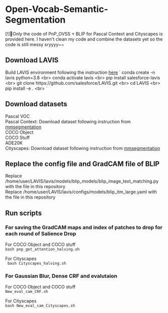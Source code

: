 # Open-Vocab-Semantic-Segmentation

[!]Only the code of PnP_OVSS + BLIP for Pascal Context and Cityscapes is provided here. I haven't clean my code and combine the datasets yet so the code is still messy sryyyy~~

## Download LAVIS
Build LAVIS environment following the instruction [here](https://www.google.com](https://github.com/salesforce/LAVIS/tree/ac8fc98c93c02e2dfb727e24a361c4c309c8dbbc?tab=readme-ov-file#installation)https://github.com/salesforce/LAVIS/tree/ac8fc98c93c02e2dfb727e24a361c4c309c8dbbc?tab=readme-ov-file#installation)
`
conda create -n lavis python=3.8 <br>
conda activate lavis <br>
pip install salesforce-lavis <br>
git clone https://github.com/salesforce/LAVIS.git <br>
cd LAVIS <br>
pip install -e . <br>
`

## Download datasets
Pascal VOC <br>
Pascal Context: Download dataset following instruction from [mmsegmentation](https://github.com/open-mmlab/mmsegmentation/blob/main/docs/en/user_guides/2_dataset_prepare.md#pascal-context) <br>
COCO Object <br>
COCO Stuff <br>
ADE20K <br>
Cityscapes: Download dataset following instruction from [mmsegmentation](https://github.com/open-mmlab/mmsegmentation/blob/main/docs/en/user_guides/2_dataset_prepare.md#pascal-context) <br>

## Replace the config file and GradCAM file of BLIP
Replace /home/user/LAVIS/lavis/models/blip_models/blip_image_text_matching.py with the file in this repository <br>
Replace /home/user/LAVIS/lavis/configs/models/blip_itm_large.yaml with the file in this repository <br>

## Run scripts
### For saving the GradCAM maps and index of patches to drop for each round of Salience Drop

For COCO Object and COCO stuff <br>
`bash pnp_get_attention_halving.sh`

For Cityscapes <br>
` bash Cityscapes_halving.sh`


### For Gaussian Blur, Dense CRF and evalutaion

For COCO Object and COCO stuff <br>
`New_eval_cam_CRF.sh`

For Cityscapes <br>
`bash New_eval_cam_Cityscapes.sh`
